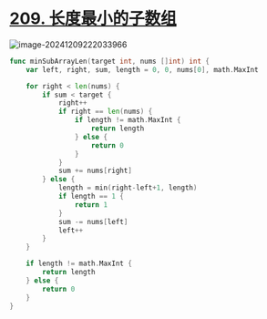 # [209. 长度最小的子数组](https://leetcode.cn/problems/minimum-size-subarray-sum/)

![image-20241209222033966](https://like-a.oss-cn-beijing.aliyuncs.com/img/image-20241209222033966.png)



```go
func minSubArrayLen(target int, nums []int) int {
	var left, right, sum, length = 0, 0, nums[0], math.MaxInt

	for right < len(nums) {
		if sum < target {
            right++
            if right == len(nums) {
				if length != math.MaxInt {
					return length
				} else {
					return 0
				}
			}
            sum += nums[right]
		} else {
			length = min(right-left+1, length)
            if length == 1 {
                return 1
            }
			sum -= nums[left]
            left++
		}
	}

	if length != math.MaxInt {
		return length
	} else {
		return 0
	}
}
```

